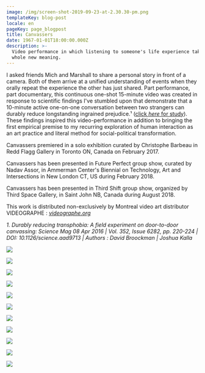 ```yaml
---
image: /img/screen-shot-2019-09-23-at-2.30.30-pm.png
templateKey: blog-post
locale: en
pageKey: page_blogpost
title: Canvassers
date: 1967-01-01T18:00:00.000Z
description: >-
  Video performance in which listening to someone's life experience takes on a
  whole new meaning.
---
```

I asked friends Mich and Marshall to share a personal story in front of a camera. Both of them arrive at a unified understanding of events when they orally repeat the experience the other has just shared. Part performance, part documentary, this continuous one-shot 15-minute video was created in response to scientific findings I've stumbled upon that demonstrate that a 10-minute active one-on-one conversation between two strangers can durably reduce longstanding ingrained prejudice.¹ ([click _here_ for study](https://drive.google.com/file/d/0B_d54y2l0_NaRUdBcENwbThZRmM/view?usp=sharing)). These findings inspired this video-performance in addition to bringing the first empirical premise to my recurring exploration of human interaction as an art practice and literal method for social-political transformation.

Canvassers premiered in a solo exhibition curated by Christophe Barbeau in Redd Flagg Gallery in Toronto ON, Canada on February 2017.

Canvassers has been presented in Future Perfect group show, curated by Nadav Assor, in Ammerman Center's Biennial on Technology, Art and Intersections in New London CT, US during February 2018.

Canvassers has been presented in Third Shift group show, organized by Third Space Gallery, in Saint John NB, Canada during August 2018.

This work is distributed non-exclusively by Montreal video art distributor VIDEOGRAPHE : _[videographe.org](videographe.org)_

_1. Durably reducing transphobia: A field experiment on door-to-door canvassing: Science Mag 08 Apr 2016 | Vol. 352, Issue 6282, pp. 220-224 | DOI: 10.1126/science.aad9713 | Authors : David Broockman | Joshua Kalla_

![](/img/screen-shot-2019-09-23-at-2.30.21-pm.png)

![](/img/screen-shot-2019-09-23-at-2.29.36-pm.png)

![](/img/p1160830_1.png)

![](/img/p1160842.png)

![](/img/28071027_10213277257299500_7137824767098796485_o.jpg)

![](/img/p1150438.png)

![](/img/p1150462.png)

![](/img/canvassers_03.png)

![](/img/image_02_veronica_mockler.png)

![](/img/canvassers_04.png)

![](/img/canvassersretouche_21-copy.jpg)
